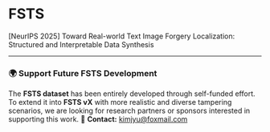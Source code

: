 # FSTS
[NeurIPS 2025] Toward Real-world Text Image Forgery Localization: Structured and Interpretable Data Synthesis


---

### 🌍 Support Future FSTS Development
The **FSTS dataset** has been entirely developed through self-funded effort.  
To extend it into **FSTS vX** with more realistic and diverse tampering scenarios, we are looking for research partners or sponsors interested in supporting this work.  📧 **Contact:** kimjyu@foxmail.com
